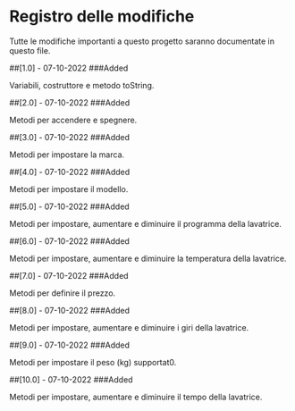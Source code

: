 # Registro delle modifiche
Tutte le modifiche importanti a questo progetto saranno documentate in questo file.

##[1.0] - 07-10-2022
###Added

Variabili, costruttore e metodo toString.

##[2.0] - 07-10-2022
###Added

Metodi per accendere e spegnere.

##[3.0] - 07-10-2022
###Added

Metodi per impostare la marca.

##[4.0] - 07-10-2022
###Added

Metodi per impostare il modello.

##[5.0] - 07-10-2022
###Added

Metodi per impostare, aumentare e diminuire il programma della lavatrice.

##[6.0] - 07-10-2022
###Added

Metodi per impostare, aumentare e diminuire la temperatura della lavatrice.

##[7.0] - 07-10-2022
###Added

Metodi per definire il prezzo.

##[8.0] - 07-10-2022
###Added

Metodi per impostare, aumentare e diminuire i giri della lavatrice.

##[9.0] - 07-10-2022
###Added

Metodi per impostare il peso (kg) supportat0.

##[10.0] - 07-10-2022
###Added

Metodi per impostare, aumentare e diminuire il tempo della lavatrice.
